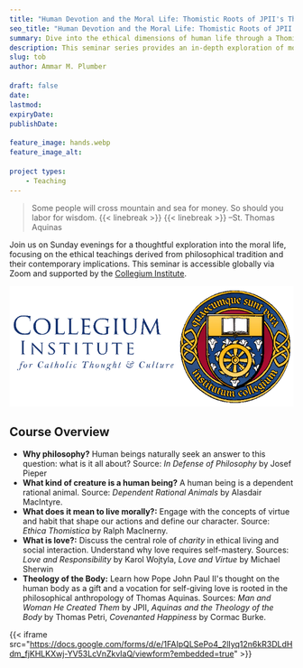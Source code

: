 ```yaml
---
title: "Human Devotion and the Moral Life: Thomistic Roots of JPII's Theology of the Body"
seo_title: "Human Devotion and the Moral Life: Thomistic Roots of JPII's Theology of the Body"
summary: Dive into the ethical dimensions of human life through a Thomistic lens in this free seminar series hosted by the Collegium Institute.
description: This seminar series provides an in-depth exploration of moral philosophy and its application in understanding the dignity and vocation of the human person.
slug: tob
author: Ammar M. Plumber

draft: false
date: 
lastmod: 
expiryDate: 
publishDate: 

feature_image: hands.webp
feature_image_alt: 

project types: 
    - Teaching
---
```


> Some people will cross mountain and sea for money. So should you labor for wisdom. {{< linebreak >}} {{< linebreak >}} –St. Thomas Aquinas

Join us on Sunday evenings for a thoughtful exploration into the moral life, focusing on the ethical teachings derived from philosophical tradition and their contemporary implications. This seminar is accessible globally via Zoom and supported by the [Collegium Institute](https://collegiuminstitute.org).

[![image](ci.png)](https://www.collegiuminstitute.org)

## Course Overview

- **Why philosophy?** Human beings naturally seek an answer to this question: what is it all about? Source: *In Defense of Philosophy* by Josef Pieper
- **What kind of creature is a human being?** A human being is a dependent rational animal. Source: *Dependent Rational Animals* by Alasdair MacIntyre.
- **What does it mean to live morally?:** Engage with the concepts of virtue and habit that shape our actions and define our character. Source: *Ethica Thomistica* by Ralph MacInerny.
- **What is love?:** Discuss the central role of *charity* in ethical living and social interaction. Understand why love requires self-mastery. Sources: *Love and Responsibility* by Karol Wojtyla, *Love and Virtue* by Michael Sherwin
- **Theology of the Body:** Learn how Pope John Paul II's thought on the human body as a gift and a vocation for self-giving love is rooted in the philosophical anthropology of Thomas Aquinas. Sources: *Man and Woman He Created Them* by JPII, *Aquinas and the Theology of the Body* by Thomas Petri, *Covenanted Happiness* by Cormac Burke.

{{< iframe src="https://docs.google.com/forms/d/e/1FAIpQLSePo4_2lIyq12n6kR3DLdHdm_fjKHLKXwj-YV53LcVnZkvIaQ/viewform?embedded=true" >}}

